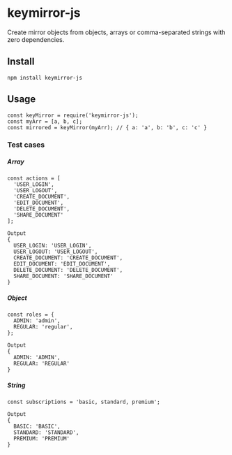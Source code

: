 # keymirror-js
Create mirror objects from objects, arrays or comma-separated strings with zero dependencies.

## Install
`npm install keymirror-js`

## Usage
```
const keyMirror = require('keymirror-js');
const myArr = [a, b, c]; 
const mirrored = keyMirror(myArr); // { a: 'a', b: 'b', c: 'c' }
```
### Test cases
##### Array

```
const actions = [
  'USER_LOGIN',
  'USER_LOGOUT',
  'CREATE_DOCUMENT',
  'EDIT_DOCUMENT',
  'DELETE_DOCUMENT',
  'SHARE_DOCUMENT'
];

Output
{
  USER_LOGIN: 'USER_LOGIN',
  USER_LOGOUT: 'USER_LOGOUT',
  CREATE_DOCUMENT: 'CREATE_DOCUMENT',
  EDIT_DOCUMENT: 'EDIT_DOCUMENT',
  DELETE_DOCUMENT: 'DELETE_DOCUMENT',
  SHARE_DOCUMENT: 'SHARE_DOCUMENT'
}
```
##### Object

```
const roles = {
  ADMIN: 'admin',
  REGULAR: 'regular',
};

Output
{
  ADMIN: 'ADMIN',
  REGULAR: 'REGULAR'
}
```
##### String

```
const subscriptions = 'basic, standard, premium';

Output
{
  BASIC: 'BASIC',
  STANDARD: 'STANDARD',
  PREMIUM: 'PREMIUM'
}
```